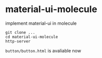 # material-ui-molecule
implement material-ui in molecule 


```
git clone ...
cd material-ui-molecule
http-server
```

`button/button.html` is avaliable now
